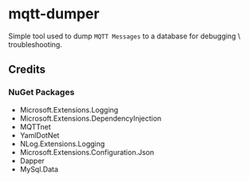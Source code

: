 # mqtt-dumper

Simple tool used to dump `MQTT Messages` to a database for debugging \ troubleshooting.

## Credits

### NuGet Packages

- Microsoft.Extensions.Logging
- Microsoft.Extensions.DependencyInjection
- MQTTnet
- YamlDotNet
- NLog.Extensions.Logging
- Microsoft.Extensions.Configuration.Json
- Dapper
- MySql.Data
